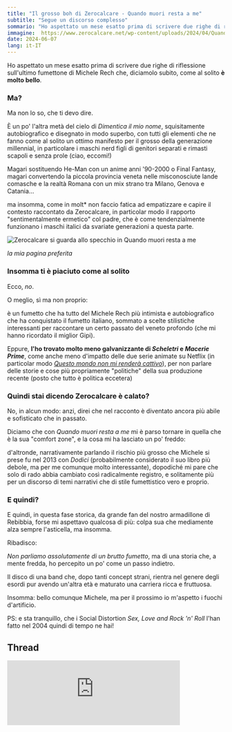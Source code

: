 ```yaml
---
title: "Il grosso boh di Zerocalcare - Quando muori resta a me"
subtitle: "Segue un discorso complesso"
sommario: "Ho aspettato un mese esatto prima di scrivere due righe di riflessione sull'ultimo fumettone di Michele Rech che, diciamolo subito, come al solito è molto bello..."
immagine:  https://www.zerocalcare.net/wp-content/uploads/2024/04/Quando-muori-resta-a-me-REGULAR-mockup-sito-e1712573754357.jpeg 
date: 2024-06-07
lang: it-IT
---
```


Ho aspettato un mese esatto prima di scrivere due righe di riflessione sull'ultimo fumettone di Michele Rech che, diciamolo subito, come al solito **è molto bello**.

### Ma?

Ma non lo so, che ti devo dire. 

È un po' l'altra metà del cielo di _Dimentica il mio nome_, squisitamente autobiografico e disegnato in modo superbo, con tutti gli elementi che ne fanno come al solito un ottimo manifesto per il grosso della generazione millennial, in particolare i maschi nerd figli di genitori separati e rimasti scapoli e senza prole (ciao, eccomi!) 

Magari sostituendo He-Man con un anime anni '90-2000 o Final Fantasy, magari convertendo la piccola provincia veneta nelle misconosciute lande comasche e la realtà Romana con un mix strano tra Milano, Genova e Catania...

ma insomma, come in molt* non faccio fatica ad empatizzare e capire il contesto raccontato da Zerocalcare, in particolar modo il rapporto "sentimentalmente ermetico" col padre, che è come tendenzialmente funzionano i maschi italici da svariate generazioni a questa parte. 

![Zerocalcare si guarda allo specchio in Quando muori resta a me](/img/zerocalcare.jpg)

_la mia pagina preferita_

### Insomma ti è piaciuto come al solito

Ecco, _no_.

O meglio, sì ma non proprio: 

è un fumetto che ha tutto del Michele Rech più intimista e autobiografico che ha conquistato il fumetto italiano, sommato a scelte stilistiche interessanti per raccontare un certo passato del veneto profondo (che mi hanno ricordato il miglior Gipi).

Eppure, **l'ho trovato molto meno galvanizzante di _Scheletri_ e _Macerie Prime_**, come anche meno d'impatto delle due serie animate su Netflix (in particolar modo [_Questo mondo non mi renderà cattivo_](/posts/ita/questo-mondo-non-mi-render%C3%A0-cattivo/)), per non parlare delle storie e cose più propriamente "politiche" della sua produzione recente (posto che tutto è politica eccetera)

### Quindi stai dicendo Zerocalcare è calato?

No, in alcun modo: anzi, direi che nel racconto è diventato ancora più abile e sofisticato che in passato. 

Diciamo che con _Quando muori resta a me_ mi è parso tornare in quella che è la sua "comfort zone", e la cosa mi ha lasciato un po' freddo:

d'altronde, narrativamente parlando il rischio più grosso che Michele si prese fu nel 2013 con _Dodici_ (probabilmente considerato il suo libro più debole, ma per me comunque molto interessante), dopodiché mi pare che solo di rado abbia cambiato così radicalmente registro, e solitamente più per un discorso di temi narrativi che di stile fumettistico vero e proprio. 

### E quindi?

E quindi, in questa fase storica, da grande fan del nostro armadillone di Rebibbia, forse mi aspettavo qualcosa di più: colpa sua che mediamente alza sempre l'asticella, ma insomma.

Ribadisco: 

_Non parliamo assolutamente di un brutto fumetto_, ma di una storia che, a mente fredda, ho percepito un po' come un passo indietro. 

Il disco di una band che, dopo tanti concept strani, rientra nel genere degli esordi pur avendo un'altra età e maturato una carriera ricca e fruttuosa. 

Insomma: bello comunque Michele, ma per il prossimo io m'aspetto i fuochi d'artificio.

PS: e sta tranquillo, che i Social Distortion _Sex, Love and Rock 'n' Roll_ l'han fatto nel 2004 quindi di tempo ne hai!

## Thread

<iframe src="https://livellosegreto.it/@xabacadabra/112574428093898450/embed" class="mastodon-embed" style="max-width: 100%; border: 0" width="400" allowfullscreen="allowfullscreen"></iframe><script src="https://livellosegreto.it/embed.js" async="async"></script>